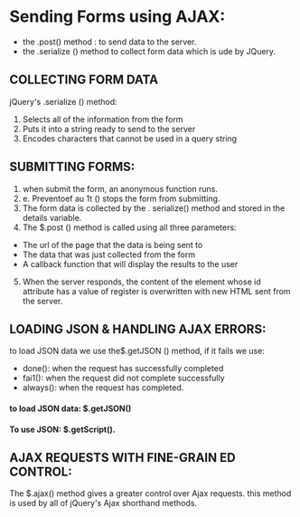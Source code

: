 # Sending Forms using AJAX:
* the .post() method : to send data to the server.
* the .serialize () method to collect form data which is ude by JQuery.

## COLLECTING FORM DATA 
jQuery's .serialize () method: 
1. Selects all of the information from the form 
2. Puts it into a string ready to send to the server 
3. Encodes characters that cannot be used in a query string 

## SUBMITTING FORMS:

1. when submit the form, an anonymous function runs. 
2. e. Preventoef au 1t () stops the form from submitting. 
3. The form data is collected by the . serialize() method and stored in the details variable. 
4. The $.post () method is called using all three parameters: 
* The url of the page that the data is being sent to 
* The data that was just collected from the form 
* A callback function that will display the results to the user 
5. When the server responds, the content of the element whose id attribute has a value 
of register is overwritten with new HTML sent from the server. 

## LOADING JSON & HANDLING AJAX ERRORS:

to load JSON data we use the$.getJSON () method, if it fails we use:

* done():  when the request has successfully completed 
* fai1(): when the request did not complete successfully 
* always():  when the request has completed.

#### to load JSON data: $.getJSON()
####  To use JSON: $.getScript(). 

## AJAX REQUESTS WITH FINE-GRAIN ED CONTROL:

The $.ajax() method gives a greater control over Ajax requests. this method is used by all of jQuery's Ajax 
shorthand methods. 

